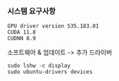 ### 시스템 요구사항
```
GPU driver version 535.183.01
CUDA 11.8
CUDNN 8.9
```

소프트웨어 & 업데이트 -> 추가 드라이버

```
sudo lshw -c display
sudo ubuntu-drivers devices
```
